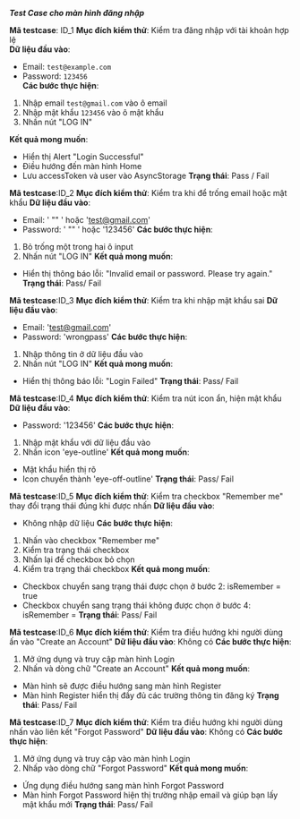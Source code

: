***Test Case cho màn hình đăng nhập***

**Mã testcase**: ID_1
**Mục đích kiểm thử**: Kiểm tra đăng nhập với tài khoản hợp lệ  
**Dữ liệu đầu vào**:  
- Email: `test@example.com`  
- Password: `123456`  
**Các bước thực hiện**:
1. Nhập email `test@gmail.com` vào ô email
2. Nhập mật khẩu `123456` vào ô mật khẩu
3. Nhấn nút "LOG IN"
   
**Kết quả mong muốn**:
- Hiển thị Alert "Login Successful"
- Điều hướng đến màn hình Home
- Lưu accessToken và user vào AsyncStorage
**Trạng thái**: Pass / Fail

**Mã testcase**:ID_2
**Mục đích kiểm thử**: Kiểm tra khi để trống email hoặc mật khẩu
**Dữ liệu đầu vào**:
- Email: ' "" ' hoặc 'test@gmail.com'
- Password: ' "" ' hoặc '123456'
**Các bước thực hiện**:
1. Bỏ trống một trong hai ô input
2. Nhấn nút "LOG IN"
**Kết quả mong muốn**:
- Hiển thị thông báo lỗi: "Invalid email or password. Please try again."
**Trạng thái**: Pass/ Fail

**Mã testcase**:ID_3
**Mục đích kiểm thử**: Kiểm tra khi nhập mật khẩu sai
**Dữ liệu đầu vào**:
- Email: 'test@gmail.com'
- Password: 'wrongpass'
**Các bước thực hiện**:
1. Nhập thông tin ở dữ liệu đầu vào
2. Nhấn nút "LOG IN"
**Kết quả mong muốn**:
- Hiển thị thông báo lỗi: "Login Failed"
**Trạng thái**: Pass/ Fail

**Mã testcase**:ID_4
**Mục đích kiểm thử**: Kiểm tra nút icon ẩn, hiện mật khẩu
**Dữ liệu đầu vào**:
- Password: '123456'
**Các bước thực hiện**:
1. Nhập mật khẩu với dữ liệu đầu vào 
2. Nhấn icon 'eye-outline'
**Kết quả mong muốn**:
- Mật khẩu hiển thị rõ
- Icon chuyển thành 'eye-off-outline'
**Trạng thái**: Pass/ Fail

**Mã testcase**:ID_5
**Mục đích kiểm thử**: Kiểm tra checkbox "Remember me" thay đổi trạng thái đúng khi được nhấn
**Dữ liệu đầu vào**:
- Không nhập dữ liệu
**Các bước thực hiện**:
1. Nhấn vào checkbox "Remember me"
2. Kiểm tra trạng thái checkbox
3. Nhấn lại để checkbox bỏ chọn
4. Kiểm tra trạng thái checkbox
**Kết quả mong muốn**:
- Checkbox chuyển sang trạng thái được chọn ở bước 2: isRemember = true
- Checkbox chuyển sang trạng thái không được chọn ở bước 4: isRemember = 
**Trạng thái**: Pass/ Fail

**Mã testcase**:ID_6
**Mục đích kiểm thử**: Kiểm tra điều hướng khi người dùng ấn vào "Create an Account"
**Dữ liệu đầu vào**: Không có
**Các bước thực hiện**:
1. Mở ứng dụng và truy cập màn hình Login
2. Nhấn và dòng chữ "Create an Account" 
**Kết quả mong muốn**:
- Màn hình sẽ được điều hướng sang màn hình Register
- Màn hình Register hiển thị đầy đủ các trường thông tin đăng ký 
**Trạng thái**: Pass/ Fail

**Mã testcase**:ID_7
**Mục đích kiểm thử**: Kiểm tra điều hướng khi người dùng nhấn vào liên kết "Forgot Password"
**Dữ liệu đầu vào**: Không có 
**Các bước thực hiện**:
1. Mở ứng dụng và truy cập vào màn hình Login
2. Nhấp vào dòng chữ "Forgot Password"
**Kết quả mong muốn**:
- Ứng dụng điều hướng sang màn hình Forgot Password
- Màn hình Forgot Password hiện thị trường nhập email và giúp bạn lấy mật khẩu mới
**Trạng thái**: Pass/ Fail

  
